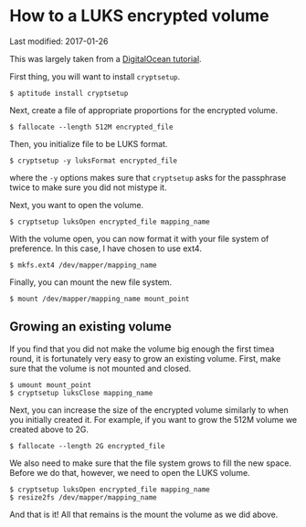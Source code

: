 # How to a LUKS encrypted volume

Last modified: 2017-01-26

This was largely taken from a [DigitalOcean
tutorial](https://www.digitalocean.com/community/tutorials/how-to-use-dm-crypt-to-create-an-encrypted-volume-on-an-ubuntu-vps).

First thing, you will want to install `cryptsetup`.

	$ aptitude install cryptsetup

Next, create a file of appropriate proportions for the encrypted volume.

	$ fallocate --length 512M encrypted_file

Then, you initialize file to be LUKS format.

	$ cryptsetup -y luksFormat encrypted_file

where the `-y` options makes sure that `cryptsetup` asks for the passphrase
twice to make sure you did not mistype it.

Next, you want to open the volume.

	$ cryptsetup luksOpen encrypted_file mapping_name

With the volume open, you can now format it with your file system of
preference. In this case, I have chosen to use ext4.

	$ mkfs.ext4 /dev/mapper/mapping_name

Finally, you can mount the new file system.

	$ mount /dev/mapper/mapping_name mount_point

## Growing an existing volume

If you find that you did not make the volume big enough the first timea round,
it is fortunately very easy to grow an existing volume. First, make sure that
the volume is not mounted and closed.

	$ umount mount_point
	$ cryptsetup luksClose mapping_name

Next, you can increase the size of the encrypted volume similarly to when you
initially created it. For example, if you want to grow the 512M volume we
created above to 2G.

	$ fallocate --length 2G encrypted_file

We also need to make sure that the file system grows to fill the new space.
Before we do that, however, we need to open the LUKS volume.

	$ cryptsetup luksOpen encrypted_file mapping_name
	$ resize2fs /dev/mapper/mapping_name

And that is it! All that remains is the mount the volume as we did above.
